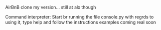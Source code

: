 AirBnB clone my version... still at alx though

Command interpreter:
  Start br running the file console.py
  with regrds to using it, type help and follow the instructions
  examples coming real soon
